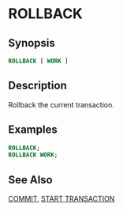 
ROLLBACK
========

Synopsis
--------

``` sql
ROLLBACK [ WORK ]
```

Description
-----------

Rollback the current transaction.

Examples
--------

``` sql
ROLLBACK;
ROLLBACK WORK;
```

See Also
--------

[COMMIT](./commit.html), [START TRANSACTION](./start-transaction.html)
